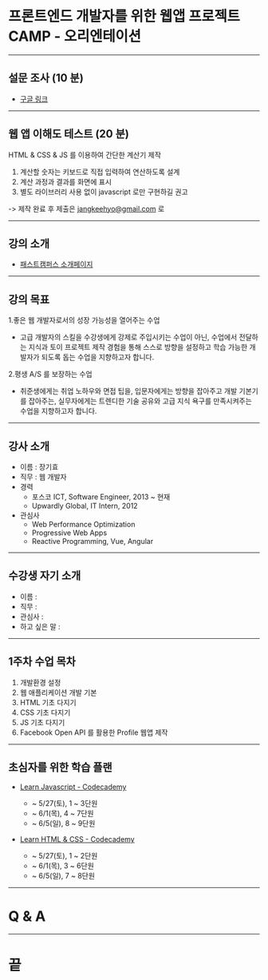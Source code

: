 <!-- $size: 16:9 -->
<!-- page_number: true -->
# 프론트엔드 개발자를 위한 웹앱 프로젝트 CAMP - 오리엔테이션

---
<!-- footer : 프론트엔드 개발자를 위한 웹앱 프로젝트 CAMP - 오리엔테이션 -->
## 설문 조사 (10 분)
- [구글 링크](https://goo.gl/forms/FztZXMxRn9VN0kfu2)

---
## 웹 앱 이해도 테스트 (20 분)
HTML & CSS & JS 를 이용하여 간단한 계산기 제작
1. 계산할 숫자는 키보드로 직접 입력하여 연산하도록 설계
2. 계산 과정과 결과를 화면에 표시
3. 별도 라이브러리 사용 없이 javascript 로만 구현하길 권고

-> 제작 완료 후 제출은 jangkeehyo@gmail.com 로

---
## 강의 소개
- [패스트캠퍼스 소개페이지](http://www.fastcampus.co.kr/dev_camp_wap)

---
## 강의 목표
1.좋은 웹 개발자로서의 성장 가능성을 열어주는 수업
- 고급 개발자의 스킬을 수강생에게 강제로 주입시키는 수업이 아닌, 수업에서 전달하는 지식과 토이 프로젝트 제작 경험을 통해 스스로 방향을 설정하고 학습 가능한 개발자가 되도록 돕는 수업을 지향하고자 합니다.

2.평생 A/S 를 보장하는 수업
- 취준생에게는 취업 노하우와 면접 팁을, 입문자에게는 방향을 잡아주고 개발 기본기를 잡아주는, 실무자에게는 트렌디한 기술 공유와 고급 지식 욕구를 만족시켜주는 수업을 지향하고자 합니다.

---
## 강사 소개
- 이름 : 장기효
- 직무 : 웹 개발자
- 경력
  - 포스코 ICT, Software Engineer, 2013 ~ 현재
  - Upwardly Global, IT Intern, 2012
- 관심사
  - Web Performance Optimization
  - Progressive Web Apps
  - Reactive Programming, Vue, Angular

---
## 수강생 자기 소개
- 이름 :
- 직무 :
- 관심사 :
- 하고 싶은 말 :

---
## 1주차 수업 목차
1. 개발환경 설정
2. 웹 애플리케이션 개발 기본
3. HTML 기초 다지기
4. CSS 기초 다지기
5. JS 기초 다지기
6. Facebook Open API 를 활용한 Profile 웹앱 제작

---
## 초심자를 위한 학습 플랜
- [Learn Javascript - Codecademy](https://www.codecademy.com/learn/javascript)
  - ~ 5/27(토), 1 ~ 3단원
  - ~ 6/1(목), 4 ~ 7단원
  - ~ 6/5(일), 8 ~ 9단원

- [Learn HTML & CSS - Codecademy](https://www.codecademy.com/learn/web)
  - ~ 5/27(토), 1 ~ 2단원
  - ~ 6/1(목), 3 ~ 6단원
  - ~ 6/5(일), 7 ~ 8단원

---
# Q & A

---
<!-- footer : -->
# 끝
